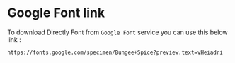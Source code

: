 # Google Font link
To download Directly Font from `Google Font` service you can use this below link :

```
https://fonts.google.com/specimen/Bungee+Spice?preview.text=vHeiadri
```
